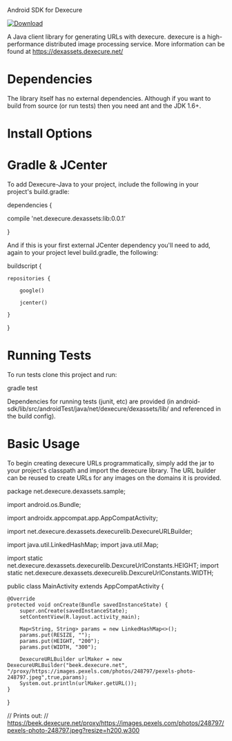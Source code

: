 Android SDK for Dexecure

[ ![Download](https://api.bintray.com/packages/dexecure/maven/android-sdk/images/download.svg?version=0.0.1) ](https://bintray.com/dexecure/maven/android-sdk/0.0.1/link)


A Java client library for generating URLs with dexecure. dexecure is a high-performance distributed image processing service. More information can be found at https://dexassets.dexecure.net/

# Dependencies

The library itself has no external dependencies. Although if you want to build from source (or run tests) then you need ant and the JDK 1.6+.

# Install Options

# Gradle & JCenter
To add Dexecure-Java to your project, include the following in your project's build.gradle:


dependencies {

   compile 'net.dexecure.dexassets:lib:0.0.1'
  
}


And if this is your first external JCenter dependency you'll need to add, again to your project level build.gradle, the following:


buildscript {

    repositories {
    
        google()
        
        jcenter()
        
    }
}

# Running Tests

To run tests clone this project and run:

gradle test

Dependencies for running tests (junit, etc) are provided (in android-sdk/lib/src/androidTest/java/net/dexecure/dexassets/lib/ and referenced in the build config).

# Basic Usage

To begin creating dexecure URLs programmatically, simply add the jar to your project's classpath and import the dexecure library. The URL builder can be reused to create URLs for any images on the domains it is provided.

package net.dexecure.dexassets.sample;

import android.os.Bundle;

import androidx.appcompat.app.AppCompatActivity;

import net.dexecure.dexassets.dexecurelib.DexecureURLBuilder;

import java.util.LinkedHashMap;
import java.util.Map;

import static net.dexecure.dexassets.dexecurelib.DexcureUrlConstants.HEIGHT;
import static net.dexecure.dexassets.dexecurelib.DexcureUrlConstants.WIDTH;

public class MainActivity extends AppCompatActivity {

    @Override
    protected void onCreate(Bundle savedInstanceState) {
        super.onCreate(savedInstanceState);
        setContentView(R.layout.activity_main);

        Map<String, String> params = new LinkedHashMap<>();
        params.put(RESIZE, "");
        params.put(HEIGHT, "200");
        params.put(WIDTH, "300");

        DexecureURLBuilder urlMaker = new DexecureURLBuilder("beek.dexecure.net", "/proxy/https://images.pexels.com/photos/248797/pexels-photo-248797.jpeg",true,params);
        System.out.println(urlMaker.getURL());
    }
}

// Prints out:
// https://beek.dexecure.net/proxy/https://images.pexels.com/photos/248797/pexels-photo-248797.jpeg?resize=h200,w300
